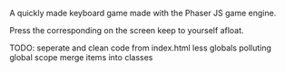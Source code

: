 A quickly made keyboard game made with the Phaser JS game engine.

Press the corresponding on the screen keep to yourself afloat.

TODO:
seperate and clean code from index.html
less globals polluting global scope
merge items into classes